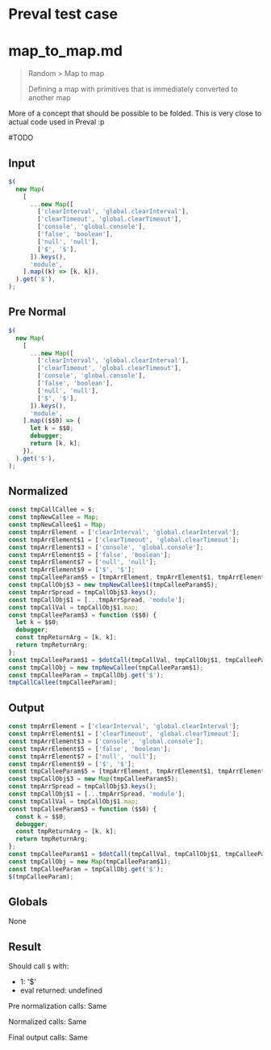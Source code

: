 # Preval test case

# map_to_map.md

> Random > Map to map
>
> Defining a map with primitives that is immediately converted to another map

More of a concept that should be possible to be folded. This is very close to actual code used in Preval :p

#TODO

## Input

`````js filename=intro
$(
  new Map(
    [
      ...new Map([
        ['clearInterval', 'global.clearInterval'],
        ['clearTimeout', 'global.clearTimeout'],
        ['console', 'global.console'],
        ['false', 'boolean'],
        ['null', 'null'],
        ['$', '$'],
      ]).keys(),
      'module',
    ].map((k) => [k, k]),
  ).get('$'),
);
`````

## Pre Normal

`````js filename=intro
$(
  new Map(
    [
      ...new Map([
        ['clearInterval', 'global.clearInterval'],
        ['clearTimeout', 'global.clearTimeout'],
        ['console', 'global.console'],
        ['false', 'boolean'],
        ['null', 'null'],
        ['$', '$'],
      ]).keys(),
      'module',
    ].map(($$0) => {
      let k = $$0;
      debugger;
      return [k, k];
    }),
  ).get('$'),
);
`````

## Normalized

`````js filename=intro
const tmpCallCallee = $;
const tmpNewCallee = Map;
const tmpNewCallee$1 = Map;
const tmpArrElement = ['clearInterval', 'global.clearInterval'];
const tmpArrElement$1 = ['clearTimeout', 'global.clearTimeout'];
const tmpArrElement$3 = ['console', 'global.console'];
const tmpArrElement$5 = ['false', 'boolean'];
const tmpArrElement$7 = ['null', 'null'];
const tmpArrElement$9 = ['$', '$'];
const tmpCalleeParam$5 = [tmpArrElement, tmpArrElement$1, tmpArrElement$3, tmpArrElement$5, tmpArrElement$7, tmpArrElement$9];
const tmpCallObj$3 = new tmpNewCallee$1(tmpCalleeParam$5);
const tmpArrSpread = tmpCallObj$3.keys();
const tmpCallObj$1 = [...tmpArrSpread, 'module'];
const tmpCallVal = tmpCallObj$1.map;
const tmpCalleeParam$3 = function ($$0) {
  let k = $$0;
  debugger;
  const tmpReturnArg = [k, k];
  return tmpReturnArg;
};
const tmpCalleeParam$1 = $dotCall(tmpCallVal, tmpCallObj$1, tmpCalleeParam$3);
const tmpCallObj = new tmpNewCallee(tmpCalleeParam$1);
const tmpCalleeParam = tmpCallObj.get('$');
tmpCallCallee(tmpCalleeParam);
`````

## Output

`````js filename=intro
const tmpArrElement = ['clearInterval', 'global.clearInterval'];
const tmpArrElement$1 = ['clearTimeout', 'global.clearTimeout'];
const tmpArrElement$3 = ['console', 'global.console'];
const tmpArrElement$5 = ['false', 'boolean'];
const tmpArrElement$7 = ['null', 'null'];
const tmpArrElement$9 = ['$', '$'];
const tmpCalleeParam$5 = [tmpArrElement, tmpArrElement$1, tmpArrElement$3, tmpArrElement$5, tmpArrElement$7, tmpArrElement$9];
const tmpCallObj$3 = new Map(tmpCalleeParam$5);
const tmpArrSpread = tmpCallObj$3.keys();
const tmpCallObj$1 = [...tmpArrSpread, 'module'];
const tmpCallVal = tmpCallObj$1.map;
const tmpCalleeParam$3 = function ($$0) {
  const k = $$0;
  debugger;
  const tmpReturnArg = [k, k];
  return tmpReturnArg;
};
const tmpCalleeParam$1 = $dotCall(tmpCallVal, tmpCallObj$1, tmpCalleeParam$3);
const tmpCallObj = new Map(tmpCalleeParam$1);
const tmpCalleeParam = tmpCallObj.get('$');
$(tmpCalleeParam);
`````

## Globals

None

## Result

Should call `$` with:
 - 1: '$'
 - eval returned: undefined

Pre normalization calls: Same

Normalized calls: Same

Final output calls: Same
